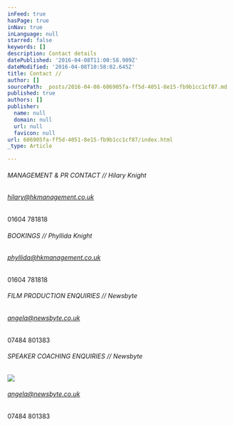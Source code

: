 ```yaml
---
inFeed: true
hasPage: true
inNav: true
inLanguage: null
starred: false
keywords: []
description: Contact details
datePublished: '2016-04-08T11:00:58.909Z'
dateModified: '2016-04-08T10:58:02.645Z'
title: Contact //
author: []
sourcePath: _posts/2016-04-08-606905fa-ff5d-4051-8e15-fb9b1cc1cf87.md
published: true
authors: []
publisher:
  name: null
  domain: null
  url: null
  favicon: null
url: 606905fa-ff5d-4051-8e15-fb9b1cc1cf87/index.html
_type: Article

---
```

###### MANAGEMENT & PR CONTACT // Hilary Knight

###### hilary@hkmanagement.co.uk   
01604 781818

###### BOOKINGS // Phyllida Knight 

###### phyllida@hkmanagement.co.uk  
01604 781818

###### FILM PRODUCTION ENQUIRIES // Newsbyte

###### angela@newsbyte.co.uk  
07484 801383

###### SPEAKER COACHING ENQUIRIES // Newsbyte
![](https://the-grid-user-content.s3-us-west-2.amazonaws.com/4862eb63-a76d-4b1c-8b96-664e166874cc.jpg)

###### angela@newsbyte.co.uk  
07484 801383